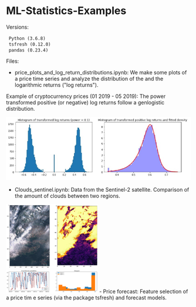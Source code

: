 # ML-Statistics-Examples

Versions:
```
 Python (3.6.8)
 tsfresh (0.12.0)
 pandas (0.23.4)
```

Files:

- price_plots_and_log_return_distributions.ipynb: We make some plots of a price time series and analyze the distribution of the and the logarithmic returns ("log returns"). 
    
 Example of cryptocurrency prices (01 2019 - 05 2019): The power transformed positive (or negative) log returns follow a genlogistic distribution.

![Alt text](./Pictures/transformed_log_returns.jpg?raw=true "Title")

- Clouds_sentinel.ipynb: Data from the Sentinel-2 satellite. Comparison of the amount of clouds between two regions.

<img src = "./Pictures/clouds1.png" width=250>
&nbsp;  &nbsp;   &nbsp;
<img src = "./Pictures/clouds2.png" width=250>
- Price forecast: Feature selection of a price tim
e series (via the package tsfresh) and forecast models. 
